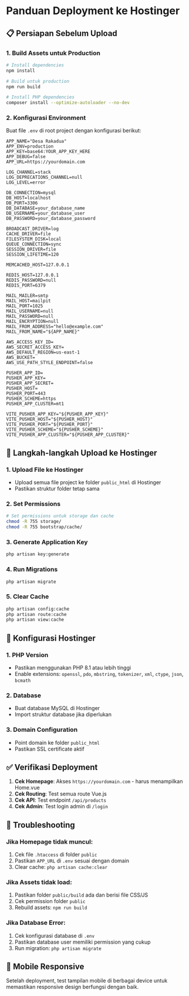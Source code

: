 # Panduan Deployment ke Hostinger

## 📋 Persiapan Sebelum Upload

### 1. Build Assets untuk Production
```bash
# Install dependencies
npm install

# Build untuk production
npm run build

# Install PHP dependencies
composer install --optimize-autoloader --no-dev
```

### 2. Konfigurasi Environment
Buat file `.env` di root project dengan konfigurasi berikut:

```env
APP_NAME="Desa Rakadua"
APP_ENV=production
APP_KEY=base64:YOUR_APP_KEY_HERE
APP_DEBUG=false
APP_URL=https://yourdomain.com

LOG_CHANNEL=stack
LOG_DEPRECATIONS_CHANNEL=null
LOG_LEVEL=error

DB_CONNECTION=mysql
DB_HOST=localhost
DB_PORT=3306
DB_DATABASE=your_database_name
DB_USERNAME=your_database_user
DB_PASSWORD=your_database_password

BROADCAST_DRIVER=log
CACHE_DRIVER=file
FILESYSTEM_DISK=local
QUEUE_CONNECTION=sync
SESSION_DRIVER=file
SESSION_LIFETIME=120

MEMCACHED_HOST=127.0.0.1

REDIS_HOST=127.0.0.1
REDIS_PASSWORD=null
REDIS_PORT=6379

MAIL_MAILER=smtp
MAIL_HOST=mailpit
MAIL_PORT=1025
MAIL_USERNAME=null
MAIL_PASSWORD=null
MAIL_ENCRYPTION=null
MAIL_FROM_ADDRESS="hello@example.com"
MAIL_FROM_NAME="${APP_NAME}"

AWS_ACCESS_KEY_ID=
AWS_SECRET_ACCESS_KEY=
AWS_DEFAULT_REGION=us-east-1
AWS_BUCKET=
AWS_USE_PATH_STYLE_ENDPOINT=false

PUSHER_APP_ID=
PUSHER_APP_KEY=
PUSHER_APP_SECRET=
PUSHER_HOST=
PUSHER_PORT=443
PUSHER_SCHEME=https
PUSHER_APP_CLUSTER=mt1

VITE_PUSHER_APP_KEY="${PUSHER_APP_KEY}"
VITE_PUSHER_HOST="${PUSHER_HOST}"
VITE_PUSHER_PORT="${PUSHER_PORT}"
VITE_PUSHER_SCHEME="${PUSHER_SCHEME}"
VITE_PUSHER_APP_CLUSTER="${PUSHER_APP_CLUSTER}"
```

## 🚀 Langkah-langkah Upload ke Hostinger

### 1. Upload File ke Hostinger
- Upload semua file project ke folder `public_html` di Hostinger
- Pastikan struktur folder tetap sama

### 2. Set Permissions
```bash
# Set permissions untuk storage dan cache
chmod -R 755 storage/
chmod -R 755 bootstrap/cache/
```

### 3. Generate Application Key
```bash
php artisan key:generate
```

### 4. Run Migrations
```bash
php artisan migrate
```

### 5. Clear Cache
```bash
php artisan config:cache
php artisan route:cache
php artisan view:cache
```

## 🔧 Konfigurasi Hostinger

### 1. PHP Version
- Pastikan menggunakan PHP 8.1 atau lebih tinggi
- Enable extensions: `openssl`, `pdo`, `mbstring`, `tokenizer`, `xml`, `ctype`, `json`, `bcmath`

### 2. Database
- Buat database MySQL di Hostinger
- Import struktur database jika diperlukan

### 3. Domain Configuration
- Point domain ke folder `public_html`
- Pastikan SSL certificate aktif

## ✅ Verifikasi Deployment

1. **Cek Homepage**: Akses `https://yourdomain.com` - harus menampilkan Home.vue
2. **Cek Routing**: Test semua route Vue.js
3. **Cek API**: Test endpoint `/api/products`
4. **Cek Admin**: Test login admin di `/login`

## 🐛 Troubleshooting

### Jika Homepage tidak muncul:
1. Cek file `.htaccess` di folder `public`
2. Pastikan `APP_URL` di `.env` sesuai dengan domain
3. Clear cache: `php artisan cache:clear`

### Jika Assets tidak load:
1. Pastikan folder `public/build` ada dan berisi file CSS/JS
2. Cek permission folder `public`
3. Rebuild assets: `npm run build`

### Jika Database Error:
1. Cek konfigurasi database di `.env`
2. Pastikan database user memiliki permission yang cukup
3. Run migration: `php artisan migrate`

## 📱 Mobile Responsive
Setelah deployment, test tampilan mobile di berbagai device untuk memastikan responsive design berfungsi dengan baik.
